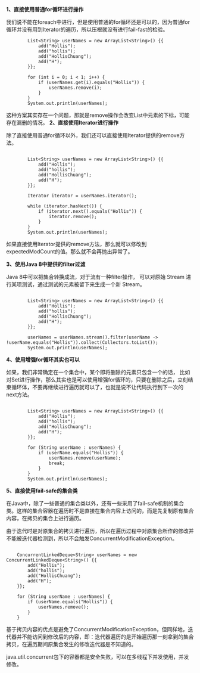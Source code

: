**1、直接使用普通for循环进行操作**

我们说不能在foreach中进行，但是使用普通的for循环还是可以的，因为普通for循环并没有用到Iterator的遍历，所以压根就没有进行fail-fast的检验。

```
        List<String> userNames = new ArrayList<String>() {{
            add("Hollis");
            add("hollis");
            add("HollisChuang");
            add("H");
        }};
    
        for (int i = 0; i < 1; i++) {
            if (userNames.get(i).equals("Hollis")) {
                userNames.remove(i);
            }
        }
        System.out.println(userNames);
```

这种方案其实存在一个问题，那就是remove操作会改变List中元素的下标，可能存在漏删的情况。 **2、直接使用Iterator进行操作**

除了直接使用普通for循环以外，我们还可以直接使用Iterator提供的remove方法。
```

        List<String> userNames = new ArrayList<String>() {{
            add("Hollis");
            add("hollis");
            add("HollisChuang");
            add("H");
        }};
    
        Iterator iterator = userNames.iterator();
    
        while (iterator.hasNext()) {
            if (iterator.next().equals("Hollis")) {
                iterator.remove();
            }
        }
        System.out.println(userNames);
```

如果直接使用Iterator提供的remove方法，那么就可以修改到expectedModCount的值。那么就不会再抛出异常了。


**3、使用Java 8中提供的filter过滤**

Java 8中可以把集合转换成流，对于流有一种filter操作， 可以对原始 Stream 进行某项测试，通过测试的元素被留下来生成一个新 Stream。
```

        List<String> userNames = new ArrayList<String>() {{
            add("Hollis");
            add("hollis");
            add("HollisChuang");
            add("H");
        }};
    
        userNames = userNames.stream().filter(userName -> !userName.equals("Hollis")).collect(Collectors.toList());
        System.out.println(userNames);
```

**4、使用增强for循环其实也可以**

如果，我们非常确定在一个集合中，某个即将删除的元素只包含一个的话， 比如对Set进行操作，那么其实也是可以使用增强for循环的，只要在删除之后，立刻结束循环体，不要再继续进行遍历就可以了，也就是说不让代码执行到下一次的next方法。
```

        List<String> userNames = new ArrayList<String>() {{
            add("Hollis");
            add("hollis");
            add("HollisChuang");
            add("H");
        }};
    
        for (String userName : userNames) {
            if (userName.equals("Hollis")) {
                userNames.remove(userName);
                break;
            }
        }
        System.out.println(userNames);
```

**5、直接使用fail-safe的集合类**

在Java中，除了一些普通的集合类以外，还有一些采用了fail-safe机制的集合类。这样的集合容器在遍历时不是直接在集合内容上访问的，而是先复制原有集合内容，在拷贝的集合上进行遍历。

由于迭代时是对原集合的拷贝进行遍历，所以在遍历过程中对原集合所作的修改并不能被迭代器检测到，所以不会触发ConcurrentModificationException。
```

    ConcurrentLinkedDeque<String> userNames = new ConcurrentLinkedDeque<String>() {{
        add("Hollis");
        add("hollis");
        add("HollisChuang");
        add("H");
    }};
    
    for (String userName : userNames) {
        if (userName.equals("Hollis")) {
            userNames.remove();
        }
    }
```

基于拷贝内容的优点是避免了ConcurrentModificationException，但同样地，迭代器并不能访问到修改后的内容，即：迭代器遍历的是开始遍历那一刻拿到的集合拷贝，在遍历期间原集合发生的修改迭代器是不知道的。

java.util.concurrent包下的容器都是安全失败，可以在多线程下并发使用，并发修改。